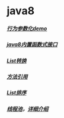 # java8
##### [行为参数化demo](https://github.com/Mrtanglei/java8/tree/master/src/main/java/com/lei/tang/java8/orange)
##### [java8内置函数式接口](https://github.com/Mrtanglei/java8/blob/master/src/main/java/com/lei/tang/java8/demo/DefaultFunctional.java)
##### [List转换](https://github.com/Mrtanglei/java8/blob/master/src/main/java/com/lei/tang/java8/orange/ListConversion.java)
##### [方法引用](https://github.com/Mrtanglei/java8/blob/master/src/main/java/com/lei/tang/java8/demo/MethodReferences.java)
##### [List排序](https://github.com/Mrtanglei/java8/blob/master/src/main/java/com/lei/tang/java8/demo/DefaultFunctional.java)
##### [线程池](https://github.com/Mrtanglei/java8/tree/master/src/main/java/com/lei/tang/java8/threadpool)，[详细介绍](https://blog.csdn.net/weixin_41131531/article/list/1?)
